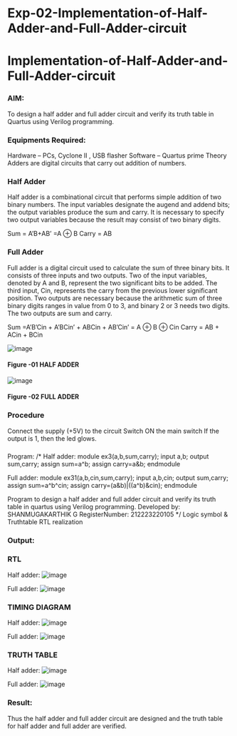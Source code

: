 # Exp-02-Implementation-of-Half-Adder-and-Full-Adder-circuit

# Implementation-of-Half-Adder-and-Full-Adder-circuit
### AIM:
To design a half adder and full adder circuit and verify its truth table in Quartus using Verilog programming.

### Equipments Required:
Hardware – PCs, Cyclone II , USB flasher
Software – Quartus prime
Theory
Adders are digital circuits that carry out addition of numbers.

### Half Adder
Half adder is a combinational circuit that performs simple addition of two binary numbers. The input variables designate the augend and addend bits; the output variables produce the sum and carry. It is necessary to specify two output variables because the result may consist of two binary digits.

Sum = A’B+AB’ =A ⊕ B Carry = AB

### Full Adder
Full adder is a digital circuit used to calculate the sum of three binary bits. It consists of three inputs and two outputs. Two of the input variables, denoted by A and B, represent the two significant bits to be added. The third input, Cin, represents the carry from the previous lower significant position. Two outputs are necessary because the arithmetic sum of three binary digits ranges in value from 0 to 3, and binary 2 or 3 needs two digits. The two outputs are sum and carry.

Sum =A’B’Cin + A’BCin’ + ABCin + AB’Cin’ = A ⊕ B ⊕ Cin Carry = AB + ACin + BCin

 ![image](https://user-images.githubusercontent.com/36288975/163552156-a13e5a56-c638-4110-97d9-8896907c8d25.png)

#### Figure -01 HALF ADDER 


![image](https://user-images.githubusercontent.com/36288975/163552057-b3547877-6d07-45b4-b7e0-bcfebfad9e1d.png)

#### Figure -02 FULL ADDER 

### Procedure

Connect the supply (+5V) to the circuit
Switch ON the main switch
If the output is 1, then the led glows.
### 
Program:
/*
Half adder:
module ex3(a,b,sum,carry);
input a,b;
output sum,carry;
assign sum=a^b;
assign carry=a&b;
endmodule 

Full adder:
module ex31(a,b,cin,sum,carry);
input a,b,cin;
output sum,carry;
assign sum=a^b^cin;
assign carry=(a&b)|((a^b)&cin);
endmodule

Program to design a half adder and full adder circuit and verify its truth table in quartus using Verilog programming.
Developed by: SHANMUGAKARTHIK G
RegisterNumber: 212223220105 
*/
Logic symbol & Truthtable
RTL realization

### Output:
### RTL
Half adder:
![image](https://github.com/Shanmugakarthik05/Exp-02-Implementation-of-Half-Adder-and-Full-Adder-circuit/assets/149762972/a39df7d0-5f2a-418e-91f2-3864b90ff290)

Full adder:
![image](https://github.com/Shanmugakarthik05/Exp-02-Implementation-of-Half-Adder-and-Full-Adder-circuit/assets/149762972/4dc22acb-c948-4e4d-8366-9a033c9bbc8d)

### TIMING DIAGRAM
Half adder:
![image](https://github.com/Shanmugakarthik05/Exp-02-Implementation-of-Half-Adder-and-Full-Adder-circuit/assets/149762972/afc62537-a0d6-4af9-bada-c892eab03805)

Full adder:
![image](https://github.com/Shanmugakarthik05/Exp-02-Implementation-of-Half-Adder-and-Full-Adder-circuit/assets/149762972/f3b4ba97-055e-46e7-84c0-06db7bc80d08)


### TRUTH TABLE 
Half adder:
![image](https://github.com/Shanmugakarthik05/Exp-02-Implementation-of-Half-Adder-and-Full-Adder-circuit/assets/149762972/cf65abcf-546e-4748-b41b-edf7a0c752d2)

Full adder:
![image](https://github.com/Shanmugakarthik05/Exp-02-Implementation-of-Half-Adder-and-Full-Adder-circuit/assets/149762972/ea44ac95-ce4c-4f7c-ba9d-9d492553d32f)


### Result:
Thus the half adder and full adder circuit are designed and the truth table for half adder and full adder are verified.
